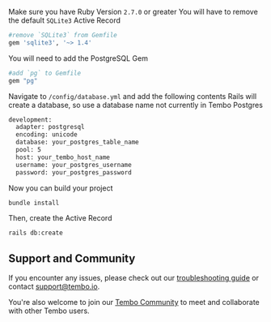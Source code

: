 Make sure you have Ruby Version `2.7.0` or greater
You will have to remove the default `SQLite3` Active Record
```bash title="Gemfile"
#remove `SQLite3` from Gemfile
gem 'sqlite3', '~> 1.4'
```
You will need to add the PostgreSQL Gem
```bash title="Gemfile"
#add `pg` to Gemfile
gem "pg"
```
Navigate to `/config/database.yml` and add the following contents
Rails will create a database, so use a database name not currently in Tembo Postgres
```bash title="/config/database.yml"
development:
  adapter: postgresql
  encoding: unicode
  database: your_postgres_table_name
  pool: 5
  host: your_tembo_host_name
  username: your_postgres_username
  password: your_postgres_password
```
Now you can build your project
```bash title="shell"
bundle install
```
Then, create the Active Record
```bash title="shell"
rails db:create
```
## Support and Community

If you encounter any issues, please check out our [troubleshooting guide](/docs/product/cloud/troubleshooting) or contact [support@tembo.io](mailto:support@tembo.io).

You're also welcome to join our [Tembo Community](https://join.slack.com/t/tembocommunity/shared_invite/zt-23o25qt91-AnZoC1jhLMLubwia4GeNGw) to meet and collaborate with other Tembo users.
